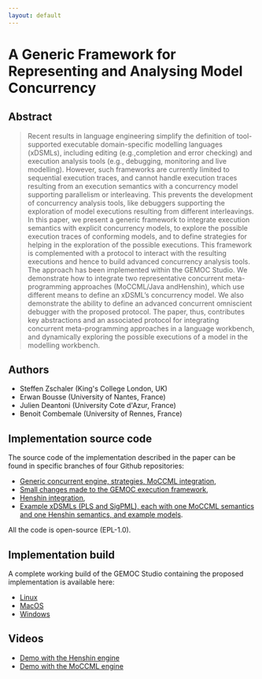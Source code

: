 ```yaml
---
layout: default
---
```


# A Generic Framework for Representing and Analysing Model Concurrency



## Abstract

> Recent results in language engineering simplify the definition of tool-supported executable domain-specific modelling languages (xDSMLs), including editing (e.g.,completion and error checking) and execution analysis tools (e.g., debugging, monitoring and live modelling). However, such frameworks are currently limited to sequential execution traces, and cannot handle execution traces resulting from an execution semantics with a concurrency model supporting parallelism or interleaving. This prevents the development of concurrency analysis tools, like debuggers supporting the exploration of model executions resulting from different interleavings. In this paper, we present a generic framework to integrate execution semantics with explicit concurrency models, to explore the possible execution traces of conforming models, and to define strategies for helping in the exploration of the possible executions. This framework is complemented with a protocol to interact with the resulting executions and hence to build advanced concurrency analysis tools. The approach has been implemented within the GEMOC Studio. We demonstrate how to integrate two representative concurrent meta-programming approaches (MoCCML/Java andHenshin), which use different means to define an xDSML’s concurrency model. We also demonstrate the ability to define an advanced concurrent omniscient debugger with the proposed protocol. The paper, thus, contributes key abstractions and an associated protocol for integrating concurrent meta-programming approaches in a language workbench, and dynamically exploring the possible executions of a model in the modelling workbench.


## Authors
- Steffen Zschaler (King's College London, UK)
- Erwan Bousse (University of Nantes, France)
- Julien Deantoni (University Cote d'Azur, France)
- Benoit Combemale (University of Rennes, France)

## Implementation source code

The source code of the implementation described in the paper can be found in specific branches of four Github repositories: 
- [Generic concurrent engine, strategies, MoCCML integration](https://github.com/eclipse/gemoc-studio-execution-moccml/tree/concurrency-analysis), 
- [Small changes made to the GEMOC execution framework](https://github.com/eclipse/gemoc-studio-modeldebugging/tree/concurrency-analysis), 
- [Henshin integration](https://github.com/szschaler/henshin_xdsmls/tree/feature/generic_strategies), 
- [Example xDSMLs (PLS and SigPML), each with one MoCCML semantics and one Henshin semantics, and example models](https://github.com/jdeantoni/concurrencyAnalysisExampleInGemoc).

All the code is open-source (EPL-1.0).

## Implementation build

A complete working build of the GEMOC Studio containing the proposed implementation is available here:
- [Linux](https://ci.eclipse.org/gemoc/job/gemoc-studio-integration/job/concurrency-analysis/lastSuccessfulBuild/artifact/gemoc-studio/gemoc_studio/releng/org.eclipse.gemoc.gemoc_studio.updatesite/target/products/gemoc_studio-linux.gtk.x86_64.zip)
- [MacOS](https://ci.eclipse.org/gemoc/job/gemoc-studio-integration/job/concurrency-analysis/lastSuccessfulBuild/artifact/gemoc-studio/gemoc_studio/releng/org.eclipse.gemoc.gemoc_studio.updatesite/target/products/gemoc_studio-macosx.cocoa.x86_64.zip)
- [Windows](https://ci.eclipse.org/gemoc/job/gemoc-studio-integration/job/concurrency-analysis/lastSuccessfulBuild/artifact/gemoc-studio/gemoc_studio/releng/org.eclipse.gemoc.gemoc_studio.updatesite/target/products/gemoc_studio-win32.win32.x86_64.zip)


## Videos

- [Demo with the Henshin engine](https://uncloud.univ-nantes.fr/index.php/s/dz5aM8FRrDMtz3c?dir=undefined&openfile=471125365)
- [Demo with the MoCCML engine](https://uncloud.univ-nantes.fr/index.php/s/dz5aM8FRrDMtz3c?dir=undefined&openfile=471300547)